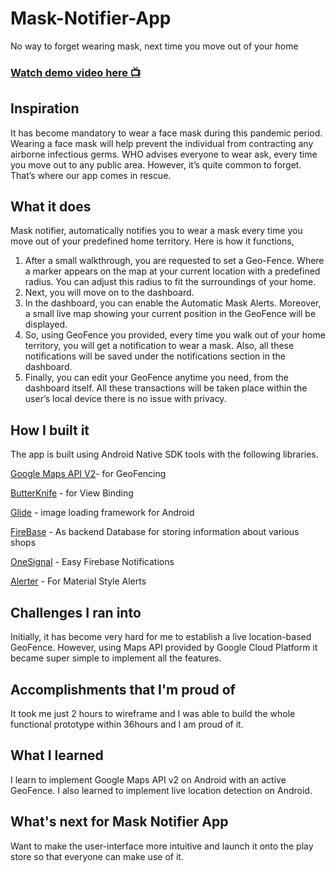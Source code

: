 # Mask-Notifier-App
No way to forget wearing mask, next time you move out of your home
### [Watch demo video here 📺](https://youtu.be/2WqxYZQEzbs)

## Inspiration
It has become mandatory to wear a face mask during this pandemic period. Wearing a face mask will help prevent the individual from contracting any airborne infectious germs.
WHO advises everyone to wear ask, every time you move out to any public area. However, it’s quite common to forget. That’s where our app comes in rescue.

## What it does
Mask notifier, automatically notifies you to wear a mask every time you move out of your predefined home territory. 
Here is how it functions, 
1. After a small walkthrough, you are requested to set a Geo-Fence. Where a marker appears on the map at your current location with a predefined radius. You can adjust this radius to fit the surroundings of your home.
2. Next, you will move on to the dashboard.
3. In the dashboard, you can enable the Automatic Mask Alerts. Moreover, a small live map showing your current position in the GeoFence will be displayed.
4. So, using GeoFence you provided, every time you walk out of your home territory, you will get a notification to wear a mask. Also, all these notifications will be saved under the notifications section in the dashboard.
5. Finally, you can edit your GeoFence anytime you need, from the dashboard itself.
All these transactions will be taken place within the user’s local device there is no issue with privacy.

## How I built it
The app is built using Android Native SDK tools with the following libraries.

[Google Maps API V2](https://developers.google.com/maps/documentation)- for GeoFencing

[ButterKnife](https://jakewharton.github.io/butterknife/) - for View Binding

[Glide](https://github.com/bumptech/glide) - image loading framework for Android

[FireBase](https://firebase.google.com/) - As backend Database for storing information about various shops

[OneSignal](https://onesignal.com/) - Easy Firebase Notifications

[Alerter](https://github.com/Tapadoo/Alerter) - For Material Style Alerts

## Challenges I ran into
Initially, it has become very hard for me to establish a live location-based GeoFence. However, using Maps API provided by Google Cloud Platform it became super simple to implement all the features.

## Accomplishments that I'm proud of
It took me just 2 hours to wireframe and I was able to build the whole functional prototype within 36hours and I am proud of it.

## What I learned
I learn to implement Google Maps API v2 on Android with an active GeoFence. I also learned to implement live location detection on Android.

## What's next for Mask Notifier App
Want to make the user-interface more intuitive and launch it onto the play store so that everyone can make use of it.


